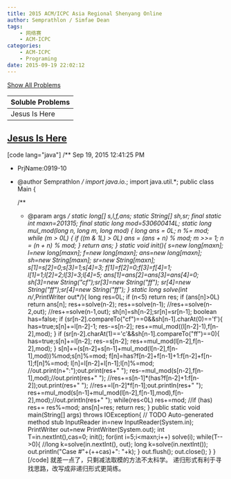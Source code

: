 ```yaml
---
title: 2015 ACM/ICPC Asia Regional Shenyang Online
author: Semprathlon / Simfae Dean
tags:
	- 网络赛
	- ACM-ICPC
categories:
	- ACM-ICPC
	- Programing
date: 2015-09-19 22:02:12
---
```

[Show All Problems](http://acm.hdu.edu.cn/search.php?field=problem&key=2015+ACM%2FICPC+Asia+Regional+Shenyang+Online&source=1&searchmode=source)

|Soluble Problems|
|---|
|Jesus Is Here|

[Jesus Is Here](http://acm.hdu.edu.cn/showproblem.php?pid=5459)
----
[code lang="java"]
/** Sep 19, 2015 12:41:25 PM
 * PrjName:0919-10
 * @author Semprathlon
 */
import java.io.*;
import java.util.*;
public class Main {

    /**
     * @param args
     */
    static long[] s,l,f,ans;
    static String[] sh,sr;
    final static int maxn=201315;
    final static long mod=530600414L;
    static long mul_mod(long n, long m, long mod) {
        long ans = 0L;
        n %= mod;
        while (m &gt; 0L) {
            if ((m &amp; 1L) &gt; 0L)
                ans = (ans + n) % mod;
            m &gt;&gt;= 1;
            n = (n + n) % mod;
        }
        return ans;
    }
    static void init(){
        s=new long[maxn];
        l=new long[maxn];
        f=new long[maxn];
        ans=new long[maxn];
        sh=new String[maxn];
        sr=new String[maxn];
        s[1]=s[2]=0;s[3]=1;s[4]=3;
        f[1]=f[2]=0;f[3]=f[4]=1;
        l[1]=1;l[2]=2;l[3]=3;l[4]=5;
        ans[1]=ans[2]=ans[3]=ans[4]=0;
        sh[3]=new String(&quot;cf&quot;);sr[3]=new String(&quot;ff&quot;);
        sr[4]=new String(&quot;ff&quot;);sr[4]=new String(&quot;ff&quot;);
    }
    static long solve(int n/*,PrintWriter out*/){
        long res=0L;
        if (n&lt;5) return res;
        if (ans[n]&gt;0L) return ans[n];
        res+=solve(n-2);
        res+=solve(n-1);
        //res+=solve(n-2,out);
        //res+=solve(n-1,out);
        sh[n]=sh[n-2];sr[n]=sr[n-1];
        boolean has=false;
        if (sr[n-2].compareTo(&quot;cf&quot;)==0&amp;&amp;sh[n-1].charAt(0)=='f'){
            has=true;s[n]+=l[n-2]-1;
            res-=s[n-2];
            res+=mul_mod((l[n-2]-1),f[n-2],mod);
        }
        if (sr[n-2].charAt(1)=='c'&amp;&amp;sh[n-1].compareTo(&quot;ff&quot;)==0){
            has=true;s[n]+=l[n-2];
            res-=s[n-2];
            res+=mul_mod(l[n-2],f[n-2],mod);
        }
        s[n]+=(s[n-2]+s[n-1]+mul_mod(l[n-2],f[n-1],mod))%mod;s[n]%=mod;
        f[n]=has?f[n-2]+f[n-1]+1:f[n-2]+f[n-1];f[n]%=mod;
        l[n]=l[n-2]+l[n-1];l[n]%=mod;
        //out.print(n+&quot;:&quot;);out.print(res+&quot; &quot;);
        res-=mul_mod(s[n-2],f[n-1],mod);//out.print(res+&quot; &quot;);
        //res+=s[n-1]*(has?f[n-2]+1:f[n-2]);out.print(res+&quot; &quot;);
        //res+=l[n-2]*f[n-1];out.println(res+&quot; &quot;);
        res+=mul_mod(s[n-1]+mul_mod(l[n-2],f[n-1],mod),f[n-2],mod);//out.println(res+&quot; &quot;);
        while(res&lt;0L) res+=mod;
        //if (has) res+=
        res%=mod;
        ans[n]=res;
        return res;
    }
    public static void main(String[] args) throws IOException{
        // TODO Auto-generated method stub
        InputReader in=new InputReader(System.in);
        PrintWriter out=new PrintWriter(System.out);
        int T=in.nextInt(),cas=0;
        init();
        for(int i=5;i&lt;maxn;i++)
            solve(i);
        while(T--&gt;0){
            //long k=solve(in.nextInt(), out);
            long k=solve(in.nextInt());
            out.println(&quot;Case #&quot;+(++cas)+&quot;: &quot;+k);
        }
        out.flush();
        out.close();
    }
}
[/code]
就差一点了，只剩减法取模的方法不太科学。
递归形式有利于寻找思路，改写成非递归形式更简练。